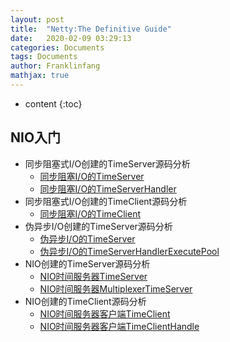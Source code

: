 ```yaml
---
layout: post
title:  "Netty:The Definitive Guide"
date:   2020-02-09 03:29:13
categories: Documents
tags: Documents
author: Franklinfang
mathjax: true
---
```

* content
{:toc}

## NIO入门
 - 同步阻塞式I/O创建的TimeServer源码分析
   - [同步阻塞I/O的TimeServer](https://github.com/frankdevhub/Coding-Laboratory/blob/master/Netty_The%20Definitive%20Guide_2nd%20Edition/NIO%E5%85%A5%E9%97%A8/basic-nio-starter/src/basic/nio/examples/TimeServer.java)
   - [同步阻塞I/O的TimeServerHandler](https://github.com/frankdevhub/Coding-Laboratory/blob/master/Netty_The%20Definitive%20Guide_2nd%20Edition/NIO%E5%85%A5%E9%97%A8/basic-nio-starter/src/basic/nio/examples/TimeServerHandler.java)
 - 同步阻塞式I/O创建的TimeClient源码分析 
   - [同步阻塞I/O的TimeClient](https://github.com/frankdevhub/Coding-Laboratory/blob/master/Netty_The%20Definitive%20Guide_2nd%20Edition/NIO%E5%85%A5%E9%97%A8/basic-nio-starter/src/basic/nio/examples/TimeServerHandler.java)
 - 伪异步I/O创建的TimeServer源码分析 
   - [伪异步I/O的TimeServer](https://github.com/frankdevhub/Coding-Laboratory/blob/master/Netty_The%20Definitive%20Guide_2nd%20Edition/NIO%E5%85%A5%E9%97%A8/basic-nio-starter/src/basic/nio/examples/ExtendTimeServer.java)
   - [伪异步I/O的TimeServerHandlerExecutePool](https://github.com/frankdevhub/Coding-Laboratory/blob/master/Netty_The%20Definitive%20Guide_2nd%20Edition/NIO%E5%85%A5%E9%97%A8/basic-nio-starter/src/basic/nio/examples/TimeServerHandlerExecutePool.java)
 - NIO创建的TimeServer源码分析
   - [NIO时间服务器TimeServer](https://github.com/frankdevhub/Coding-Laboratory/blob/master/Netty_The%20Definitive%20Guide_2nd%20Edition/NIO%E5%85%A5%E9%97%A8/basic-nio-starter/src/basic/nio/examples/NIOTimeServer.java)
   - [NIO时间服务器MultiplexerTimeServer](https://github.com/frankdevhub/Coding-Laboratory/blob/master/Netty_The%20Definitive%20Guide_2nd%20Edition/NIO%E5%85%A5%E9%97%A8/basic-nio-starter/src/basic/nio/examples/NIOMultiplexerTimeServer.java)
 - NIO创建的TimeClient源码分析
   - [NIO时间服务器客户端TimeClient]()
   - [NIO时间服务器客户端TimeClientHandle]()